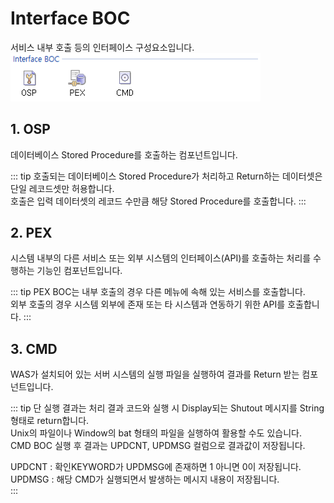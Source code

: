 # Interface BOC

서비스 내부 호출 등의 인터페이스 구성요소입니다. <br/>
<img class="boxBorder" src="../../.vuepress\public\documentation\service-model\BOC\InterfaceBOC\InterfaceBOC.png" style="width:400px;"> <br/>

## 1. OSP
데이터베이스 Stored Procedure를 호출하는 컴포넌트입니다.

<!-- Remark -->
::: tip <Badge type="tip" text="Remark" vertical="middle" /> 
호출되는 데이터베이스 Stored Procedure가 처리하고 Return하는 데이터셋은 단일 레코드셋만 허용합니다.<br/>
호출은 입력 데이터셋의 레코드 수만큼 해당 Stored Procedure를 호출합니다.
:::
<!-- -->

## 2. PEX
시스템 내부의 다른 서비스 또는 외부 시스템의 인터페이스(API)를 호출하는 처리를 수행하는 기능인 컴포넌트입니다.

<!-- Remark -->
::: tip <Badge type="tip" text="Remark" vertical="middle" /> 
PEX BOC는 내부 호출의 경우 다른 메뉴에 속해 있는 서비스를 호출합니다.<br/>
외부 호출의 경우 시스템 외부에 존재 또는 타 시스템과 연동하기 위한 API를 호출합니다.
:::
<!-- -->

## 3. CMD
WAS가 설치되어 있는 서버 시스템의 실행 파일을 실행하여 결과를 Return 받는 컴포넌트입니다.

<!-- Remark -->
::: tip <Badge type="tip" text="Remark" vertical="middle" /> 
단 실행 결과는 처리 결과 코드와 실행 시 Display되는 Shutout 메시지를 String 형태로 return합니다.<br/>
Unix의 파일이나 Window의 bat 형태의 파일을 실행하여 활용할 수도 있습니다.<br/>
CMD BOC 실행 후 결과는 UPDCNT, UPDMSG 컬럼으로 결과값이 저장됩니다.

UPDCNT : 확인KEYWORD가 UPDMSG에 존재하면 1 아니면 0이 저장됩니다.<br/>
UPDMSG : 해당 CMD가 실행되면서 발생하는 메시지 내용이 저장됩니다.<br/>
:::
<!-- -->